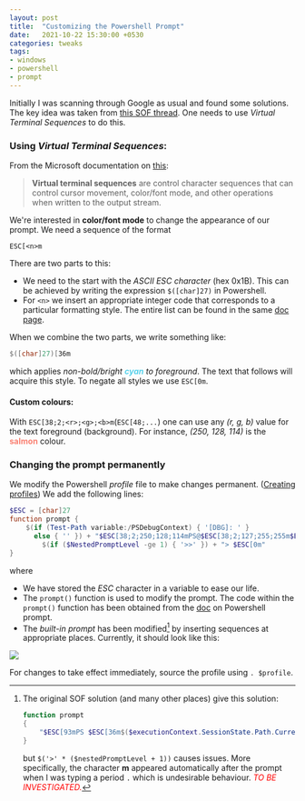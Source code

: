 ```yaml
---
layout: post
title:  "Customizing the Powershell Prompt"
date:   2021-10-22 15:30:00 +0530
categories: tweaks
tags:
- windows
- powershell
- prompt
---
```


Initially I was scanning through Google as usual and found some solutions. The key idea was taken from [this SOF thread][1]. One needs to use *Virtual Terminal Sequences* to do this. 

### Using *Virtual Terminal Sequences*:

From the Microsoft documentation on [this][2]:

> **Virtual terminal sequences** are control character sequences that can control cursor movement, color/font mode, and other operations when written to the output stream.

We're interested in **color/font mode** to change the appearance of our prompt. We need a sequence of the format
```
ESC[<n>m
```
There are two parts to this:
  - We need to the start with the *ASCII ESC character* (hex 0x1B). This can be achieved by writing the expression `$([char]27)` in Powershell.
  - For `<n>` we insert an appropriate integer code that corresponds to a particular formatting style. The entire list can be found in the same [doc page][3].

When we combine the two parts, we write something like:
```powershell
$([char]27)[36m
```
which applies *non-bold/bright <span style="color:rgb(88,209,235)">**cyan**</span> to foreground*. The text that follows will acquire this style. To negate all styles we use `ESC[0m`.

#### Custom colours:

With `ESC[38;2;<r>;<g>;<b>m`(`ESC[48;...`) one can use any *(r, g, b)* value for the text foreground (background). For instance, *(250, 128, 114)* is the <span style="color:rgb(250,128,114)">**salmon**</span> colour.

### Changing the prompt permanently

We modify the Powershell *profile* file to make changes permanent. ([Creating profiles][4]) We add the following lines:
```powershell
$ESC = [char]27
function prompt {
    $(if (Test-Path variable:/PSDebugContext) { '[DBG]: ' }
      else { '' }) + "$ESC[38;2;250;128;114mPS@$ESC[38;2;127;255;255m$ESC[4m" + $(Get-Location) + "$ESC[24m" +
        $(if ($NestedPromptLevel -ge 1) { '>>' }) + "> $ESC[0m"
}
```
where
  - We have stored the *ESC* character in a variable to ease our life.
  - The `prompt()` function is used to modify the prompt. The code within the `prompt()` function has been obtained from the [doc][5] on Powershell prompt.
  - The *built-in prompt* has been modified[^wrongsol] by inserting sequences at appropriate places. Currently, it should look like this:

  ![](/res/pwsh_prompt_211022/newprompt.png)

For changes to take effect immediately, source the profile using `. $profile`.






[^wrongsol]: The original SOF solution (and many other places) give this solution:
    ```powershell
    function prompt  
    {  
        "$ESC[93mPS $ESC[36m$($executionContext.SessionState.Path.CurrentLocation)$('>' * ($nestedPromptLevel + 1)) $ESC[0m"  
    }
    ```
    but `$('>' * ($nestedPromptLevel + 1))` causes issues. More specifically, the character **m** appeared automatically after the prompt when I was typing a period `.` which is undesirable behaviour. <span style="color:red">*TO BE INVESTIGATED.*</span>






[1]: <https://superuser.com/a/1259916/1171201>
[2]: <https://docs.microsoft.com/en-us/windows/console/console-virtual-terminal-sequences>
[3]: <https://docs.microsoft.com/en-us/windows/console/console-virtual-terminal-sequences#text-formatting>
[4]: <{% post_url /pwsh_profile_211022/2021-10-22-pwsh-profile %}>
[5]: <https://docs.microsoft.com/en-us/powershell/module/microsoft.powershell.core/about/about_prompts?view=powershell-7.1#built-in-prompt>